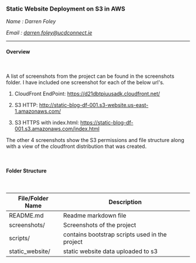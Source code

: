### Static Website Deployment on S3 in AWS

*Name : Darren Foley*

*Email : darren.foley@ucdconnect.ie*


---------------------------

#### Overview

<br>

<p>A list of screenshots from the project can be found in the screenshots folder. I have included one screenshot for each of the below url's.</p>

1. CloudFront EndPoint: https://d21dbtpiuusadk.cloudfront.net/

2. S3 HTTP: http://static-blog-df-001.s3-website.us-east-1.amazonaws.com/

3. S3 HTTPS with index.html: https://static-blog-df-001.s3.amazonaws.com/index.html


<p>The other 4 screenshots show the S3 permissions and file structure along with a view of the cloudfront distribution that was created.</p>

<br>

#### Folder Structure

<br>

| File/Folder Name   | Description                                    |
|--------------------|------------------------------------------------|
| README.md          | Readme markdown file                           |
| screenshots/       | Screenshots of the project                     |
| scripts/           | contains bootstrap scripts used in the project |
| static_website/    | static website data uploaded to s3             | 




